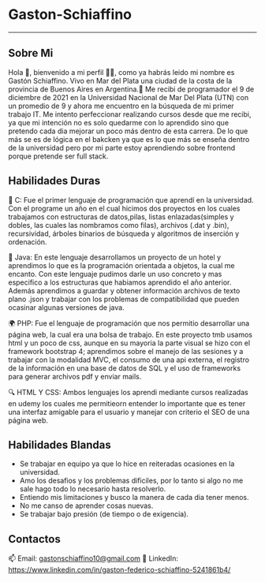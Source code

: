 # Gaston-Schiaffino
-----------------------------------------------------------------------------------------------------------------------------------------------------------------------------------
Sobre Mi
-----------------------------------------------------------------------------------------------------------------------------------------------------------------------------------
Hola 👋, bienvenido a mi perfil 👨‍🦱, como ya habrás leido mi nombre es Gastón Schiaffino. Vivo en Mar del Plata una ciudad de la costa de la provincia de Buenos Aires en Argentina.📖 Me recibi de programador el 9 de diciembre de 2021 en la Universidad Nacional de Mar Del Plata (UTN) con un promedio de 9 y ahora me encuentro en la búsqueda de mi primer trabajo IT. Me intento perfeccionar realizando cursos desde que me recibi, ya que mi intención no es solo quedarme con lo aprendido sino que pretendo cada dia mejorar un poco más dentro de esta carrera. De lo que más se es de lógica en el bakcken ya que es lo que más se enseña dentro de la universidad pero por mi parte estoy aprendiendo sobre frontend porque pretende ser full stack.

Habilidades Duras 
-----------------------------------------------------------------------------------------------------------------------------------------------------------------------------------
💾 C: Fue el primer lenguaje de programación que aprendí en la universidad. Con el programe un año en el cual hicimos dos proyectos en los cuales trabajamos con estructuras de datos,pilas, listas enlazadas(simples y dobles, las cuales las nombramos como filas), archivos (.dat y .bin), recursividad, árboles binarios de búsqueda y algoritmos de inserción y ordenación. 

💽 Java: En este lenguaje desarrollamos un proyecto de un hotel y aprendimos lo que es la programación orientada a objetos, la cual me encanto. Con este lenguaje pudimos darle un uso concreto y mas especifico a los estructuras que habiamos aprendido el año anterior. Además aprendimos a guardar y obtener información archivos de texto plano .json y trabajar con los problemas de compatibilidad que pueden ocasinar algunas versiones de java. 

🌍 PHP: Fue el lenguaje de programación que nos permitio desarrollar una página web, la cual era una bolsa de trabajo. En este proyecto tmb usamos html y un poco de css, aunque en su mayoria la parte visual se hizo con el framework bootstrap 4; aprendimos sobre el manejo de las sesiones y a trabajar con la modalidad MVC, el consumo de una api externa, el registro de la información en una base de datos de SQL y el uso de frameworks para generar archivos pdf y enviar mails. 

🔍 HTML Y CSS: Ambos lenguajes los aprendi mediante cursos realizadas en udemy los cuales me permitieorn entender lo importante que es tener una interfaz amigable para el usuario y manejar con criterio el SEO de una página web.

Habilidades Blandas
---------------------------------------------------------------------------------------------------------------------------------------------------------------------------------
- Se trabajar en equipo ya que lo hice en reiteradas ocasiones en la universidad.
- Amo los desafios y los problemas dificiles, por lo tanto si algo no me sale hago todo lo necesario hasta resolverlo.
- Entiendo mis limitaciones y busco la manera de cada dia tener menos.
- No me canso de aprender cosas nuevas.
- Se trabajar bajo presión (de tiempo o de exigencia).

Contactos
---------------------------------------------------------------------------------------------------------------------------------------------------------------------------------
📫 Email: gastonschiaffino10@gmail.com 
🔗 LinkedIn: https://www.linkedin.com/in/gaston-federico-schiaffino-5241861b4/
